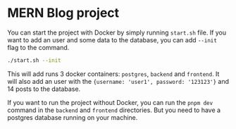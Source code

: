 # MERN Blog project

You can start the project with Docker by simply running `start.sh` file. If you want to add an user and some data to the database, you can add `--init` flag to the command.

```bash
./start.sh --init
```

This will add runs 3 docker containers: `postgres`, `backend` and `frontend`. It will also add an user with the `{username: 'user1', password: '123123'}` and 14 posts to the database.

If you want to run the project without Docker, you can run the `pnpm dev` command in the `backend` and `frontend` directories. But you need to have a postgres database running on your machine.